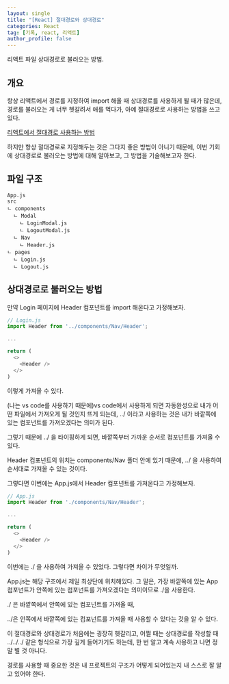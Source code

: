 ```yaml
---
layout: single
title: "[React] 절대경로와 상대경로"
categories: React
tag: [기록, react, 리액트]
author_profile: false
---
```


리액트 파일 상대경로로 불러오는 방법.

## 개요

항상 리액트에서 경로를 지정하여 import 해올 때 상대경로를 사용하게 될 때가 많은데, 경로를 불러오는 게 너무 헷갈려서 애를 먹다가, 아예 절대경로로 사용하는 방법을 쓰고 있다.

[리액트에서 절대경로 사용하는 방법](https://hsly22xk.github.io/react/react-absolute-path/)

하지만 항상 절대경로로 지정해두는 것은 그다지 좋은 방법이 아니기 때문에, 이번 기회에 상대경로로 불러오는 방법에 대해 알아보고, 그 방법을 기술해보고자 한다.

## 파일 구조

```
App.js
src
ㄴ components
  ㄴ Modal
    ㄴ LoginModal.js
    ㄴ LogoutModal.js
  ㄴ Nav
    ㄴ Header.js
ㄴ pages
  ㄴ Login.js
  ㄴ Logout.js
```

## 상대경로로 불러오는 방법

만약 Login 페이지에 Header 컴포넌트를 import 해온다고 가정해보자.

```javascript
// Login.js
import Header from '../components/Nav/Header';

...

return (
  <>
    <Header />
  </>
)
```

이렇게 가져올 수 있다.

(나는 vs code를 사용하기 때문에)vs code에서 사용하게 되면 자동완성으로 내가 어떤 파일에서 가져오게 될 것인지 뜨게 되는데, ../ 이라고 사용하는 것은 내가 바깥쪽에 있는 컴포넌트를 가져오겠다는 의미가 된다.

그렇기 때문에 ../ 을 타이핑하게 되면, 바깥쪽부터 가까운 순서로 컴포넌트를 가져올 수 있다.

Header 컴포넌트의 위치는 components/Nav 폴더 안에 있기 때문에, ../ 을 사용하여 순서대로 가져올 수 있는 것이다.

그렇다면 이번에는 App.js에서 Header 컴포넌트를 가져온다고 가정해보자.

```javascript
// App.js
import Header from './components/Nav/Header';

...

return (
  <>
    <Header />
  </>
)
```

이번에는 ./ 을 사용하여 가져올 수 있었다. 그렇다면 차이가 무엇일까.

App.js는 해당 구조에서 제일 최상단에 위치해있다. 그 말은, 가장 바깥쪽에 있는 App 컴포넌트가 안쪽에 있는 컴포넌트를 가져오겠다는 의미이므로 ./을 사용한다.

./ 은 바깥쪽에서 안쪽에 있는 컴포넌트를 가져올 때,

../은 안쪽에서 바깥쪽에 있는 컴포넌트를 가져올 때 사용할 수 있다는 것을 알 수 있다.

이 절대경로와 상대경로가 처음에는 굉장히 헷갈리고, 어쩔 때는 상대경로를 작성할 때 ../../../ 같은 형식으로 가장 깊게 들어가기도 하는데, 한 번 알고 계속 사용하고 나면 정말 별 것 아니다.

경로를 사용할 때 중요한 것은 내 프로젝트의 구조가 어떻게 되어있는지 내 스스로 잘 알고 있어야 한다.

